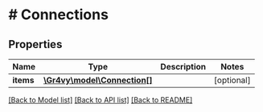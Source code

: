 # # Connections

## Properties

Name | Type | Description | Notes
------------ | ------------- | ------------- | -------------
**items** | [**\Gr4vy\model\Connection[]**](Connection.md) |  | [optional]

[[Back to Model list]](../../README.md#models) [[Back to API list]](../../README.md#endpoints) [[Back to README]](../../README.md)
